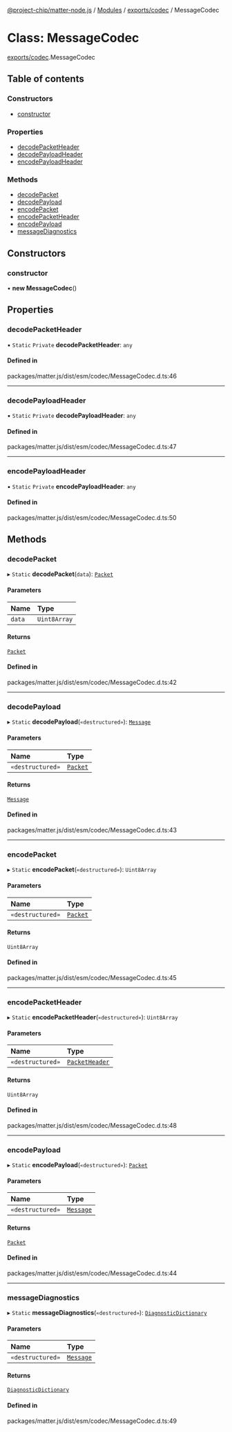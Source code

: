 [@project-chip/matter-node.js](../README.md) / [Modules](../modules.md) / [exports/codec](../modules/exports_codec.md) / MessageCodec

# Class: MessageCodec

[exports/codec](../modules/exports_codec.md).MessageCodec

## Table of contents

### Constructors

- [constructor](exports_codec.MessageCodec.md#constructor)

### Properties

- [decodePacketHeader](exports_codec.MessageCodec.md#decodepacketheader)
- [decodePayloadHeader](exports_codec.MessageCodec.md#decodepayloadheader)
- [encodePayloadHeader](exports_codec.MessageCodec.md#encodepayloadheader)

### Methods

- [decodePacket](exports_codec.MessageCodec.md#decodepacket)
- [decodePayload](exports_codec.MessageCodec.md#decodepayload)
- [encodePacket](exports_codec.MessageCodec.md#encodepacket)
- [encodePacketHeader](exports_codec.MessageCodec.md#encodepacketheader)
- [encodePayload](exports_codec.MessageCodec.md#encodepayload)
- [messageDiagnostics](exports_codec.MessageCodec.md#messagediagnostics)

## Constructors

### constructor

• **new MessageCodec**()

## Properties

### decodePacketHeader

▪ `Static` `Private` **decodePacketHeader**: `any`

#### Defined in

packages/matter.js/dist/esm/codec/MessageCodec.d.ts:46

___

### decodePayloadHeader

▪ `Static` `Private` **decodePayloadHeader**: `any`

#### Defined in

packages/matter.js/dist/esm/codec/MessageCodec.d.ts:47

___

### encodePayloadHeader

▪ `Static` `Private` **encodePayloadHeader**: `any`

#### Defined in

packages/matter.js/dist/esm/codec/MessageCodec.d.ts:50

## Methods

### decodePacket

▸ `Static` **decodePacket**(`data`): [`Packet`](../interfaces/exports_codec.Packet.md)

#### Parameters

| Name | Type |
| :------ | :------ |
| `data` | `Uint8Array` |

#### Returns

[`Packet`](../interfaces/exports_codec.Packet.md)

#### Defined in

packages/matter.js/dist/esm/codec/MessageCodec.d.ts:42

___

### decodePayload

▸ `Static` **decodePayload**(`«destructured»`): [`Message`](../interfaces/exports_codec.Message.md)

#### Parameters

| Name | Type |
| :------ | :------ |
| `«destructured»` | [`Packet`](../interfaces/exports_codec.Packet.md) |

#### Returns

[`Message`](../interfaces/exports_codec.Message.md)

#### Defined in

packages/matter.js/dist/esm/codec/MessageCodec.d.ts:43

___

### encodePacket

▸ `Static` **encodePacket**(`«destructured»`): `Uint8Array`

#### Parameters

| Name | Type |
| :------ | :------ |
| `«destructured»` | [`Packet`](../interfaces/exports_codec.Packet.md) |

#### Returns

`Uint8Array`

#### Defined in

packages/matter.js/dist/esm/codec/MessageCodec.d.ts:45

___

### encodePacketHeader

▸ `Static` **encodePacketHeader**(`«destructured»`): `Uint8Array`

#### Parameters

| Name | Type |
| :------ | :------ |
| `«destructured»` | [`PacketHeader`](../interfaces/exports_codec.PacketHeader.md) |

#### Returns

`Uint8Array`

#### Defined in

packages/matter.js/dist/esm/codec/MessageCodec.d.ts:48

___

### encodePayload

▸ `Static` **encodePayload**(`«destructured»`): [`Packet`](../interfaces/exports_codec.Packet.md)

#### Parameters

| Name | Type |
| :------ | :------ |
| `«destructured»` | [`Message`](../interfaces/exports_codec.Message.md) |

#### Returns

[`Packet`](../interfaces/exports_codec.Packet.md)

#### Defined in

packages/matter.js/dist/esm/codec/MessageCodec.d.ts:44

___

### messageDiagnostics

▸ `Static` **messageDiagnostics**(`«destructured»`): [`DiagnosticDictionary`](exports_log.DiagnosticDictionary.md)

#### Parameters

| Name | Type |
| :------ | :------ |
| `«destructured»` | [`Message`](../interfaces/exports_codec.Message.md) |

#### Returns

[`DiagnosticDictionary`](exports_log.DiagnosticDictionary.md)

#### Defined in

packages/matter.js/dist/esm/codec/MessageCodec.d.ts:49

